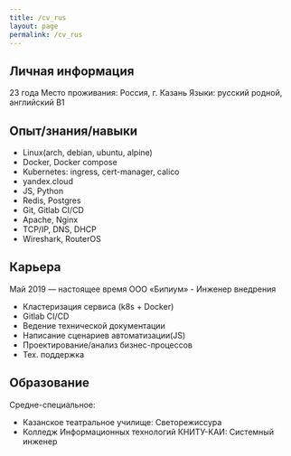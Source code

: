 ```yaml
---
title: /cv_rus
layout: page
permalink: /cv_rus
---
```


## Личная информация
23 года
Место проживания: Россия, г. Казань
Языки: русский родной, английский B1

## Опыт/знания/навыки
* Linux(arch, debian, ubuntu, alpine)
* Docker, Docker compose
* Kubernetes: ingress, cert-manager, calico
* yandex.cloud
* JS, Python
* Redis, Postgres
* Git, Gitlab CI/CD
* Apache, Nginx
* TCP/IP, DNS, DHCP
* Wireshark, RouterOS

## Карьера
Май 2019 — настоящее время
ООО «Бипиум» - Инженер внедрения
* Кластеризация сервиса (k8s + Docker)
* Gitlab CI/CD
* Ведение технической документации
* Написание сценариев автоматизации(JS)
* Проектирование/анализ бизнес-процессов
* Тех. поддержка

## Образование
Средне-специальное:
* Казанское театральное училище: Светорежиссура
* Колледж Информационных технологий КНИТУ-КАИ: Системный инженер